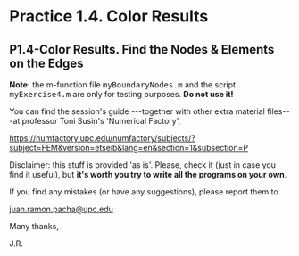# Practice 1.4. Color Results
## P1.4-Color Results. Find the Nodes & Elements on the Edges

**Note:** the m-function file <tt>myBoundaryNodes.m</tt> and the script 
<tt>myExercise4.m</tt> are only for testing purposes. **Do not use it!**

You can find the session's guide ---together with other extra material
files---at professor Toni Susin's 'Numerical Factory', 

https://numfactory.upc.edu/numfactory/subjects/?subject=FEM&version=etseib&lang=en&section=1&subsection=P

Disclaimer: this stuff is provided 'as is'. Please, check it (just in case
you find it useful), but **it's worth you try to write all the programs 
on your own**.

If you find any mistakes (or have any suggestions), please report them to 

juan.ramon.pacha@upc.edu 

Many thanks,

J.R.

